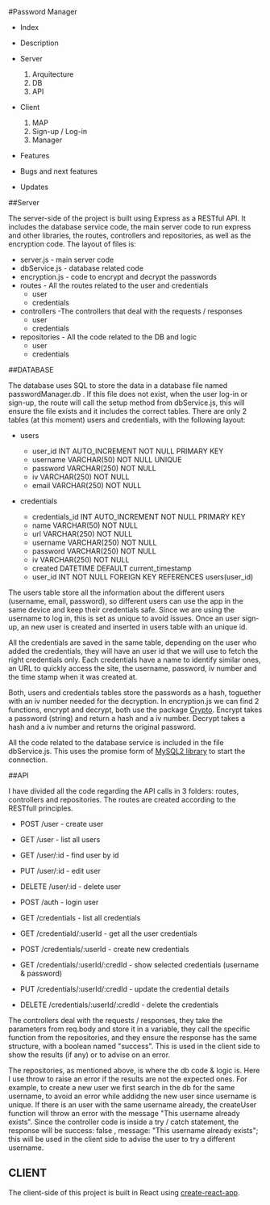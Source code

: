 #Password Manager

- Index
- Description
- Server

  1. Arquitecture
  2. DB
  3. API

- Client

  1. MAP
  2. Sign-up / Log-in
  3. Manager

- Features

- Bugs and next features

- Updates

##Server

The server-side of the project is built using Express as a RESTful API. It includes the database service code, the main server code to run express and other libraries, the routes, controllers and repositories, as well as the encryption code. The layout of files is:

- server.js - main server code
- dbService.js - database related code
- encryption.js - code to encrypt and decrypt the passwords
- routes - All the routes related to the user and credentials
  - user
  - credentials
- controllers -The controllers that deal with the requests / responses
  - user
  - credentials
- repositories - All the code related to the DB and logic
  - user
  - credentials

##DATABASE

The database uses SQL to store the data in a database file named passwordManager.db . If this file does not exist, when the user log-in or sign-up, the route will call the setup method from dbService.js, this will ensure the file exists and it includes the correct tables. There are only 2 tables (at this moment) users and credentials, with the following layout:

- users

  - user_id INT AUTO_INCREMENT NOT NULL PRIMARY KEY
  - username VARCHAR(50) NOT NULL UNIQUE
  - password VARCHAR(250) NOT NULL
  - iv VARCHAR(250) NOT NULL
  - email VARCHAR(250) NOT NULL

- credentials
  - credentials_id INT AUTO_INCREMENT NOT NULL PRIMARY KEY
  - name VARCHAR(50) NOT NULL
  - url VARCHAR(250) NOT NULL
  - username VARCHAR(250) NOT NULL
  - password VARCHAR(250) NOT NULL
  - iv VARCHAR(250) NOT NULL
  - created DATETIME DEFAULT current_timestamp
  - user_id INT NOT NULL FOREIGN KEY REFERENCES users(user_id)

The users table store all the information about the different users (username, email, password), so different users can use the app in the same device and keep their credentials safe. Since we are using the username to log in, this is set as unique to avoid issues. Once an user sign-up, an new user is created and inserted in users table with an unique id.

All the credentials are saved in the same table, depending on the user who added the credentials, they will have an user id that we will use to fetch the right credentials only. Each credentials have a name to identify similar ones, an URL to quickly access the site, the username, password, iv number and the time stamp when it was created at.

Both, users and credentials tables store the passwords as a hash, toguether with an iv number needed for the decryption. In encryption.js we can find 2 functions, encrypt and decrypt, both use the package [Crypto](https://www.npmjs.com/package/crypto-js). Encrypt takes a password (string) and return a hash and a iv number. Decrypt takes a hash and a iv number and returns the original password.

All the code related to the database service is included in the file dbService.js. This uses the promise form of [MySQL2 library](https://www.npmjs.com/package/mysql2) to start the connection.

##API

I have divided all the code regarding the API calls in 3 folders: routes, controllers and repositories. The routes are created according to the RESTfull principles.

- POST /user - create user
- GET /user - list all users
- GET /user/:id - find user by id
- PUT /user/:id - edit user
- DELETE /user/:id - delete user
- POST /auth - login user

- GET /credentials - list all credentials
- GET /credentiald/:userId - get all the user credentials
- POST /credentials/:userId - create new credentials
- GET /credentials/:userId/:credId - show selected credentials (username & password)
- PUT /credentials/:userId/:credId - update the credential details
- DELETE /credentials/:userId/:credId - delete the credentials

The controllers deal with the requests / responses, they take the parameters from req.body and store it in a variable, they call the specific function from the repositories, and they ensure the response has the same structure, with a boolean named "success". This is used in the client side to show the results (if any) or to advise on an error.

The repositories, as mentioned above, is where the db code & logic is. Here I use throw to raise an error if the results are not the expected ones. For example, to create a new user we first search in the db for the same username, to avoid an error while addidng the new user since username is unique. If there is an user with the same username already, the createUser function will throw an error with the message "This username already exists". Since the controller code is inside a try / catch statement, the response will be success: false , message: "This username already exists"; this will be used in the client side to advise the user to try a different username.

## CLIENT

The client-side of this project is built in React using [create-react-app](https://www.npmjs.com/package/create-react-app).
